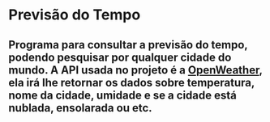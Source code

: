
# Previsão do Tempo

## Programa para consultar a previsão do tempo, podendo pesquisar por qualquer cidade do mundo. A API usada no projeto é a [OpenWeather](https://openweathermap.org/api), ela irá lhe retornar os dados sobre temperatura, nome da cidade, umidade e se a cidade está nublada, ensolarada ou etc.